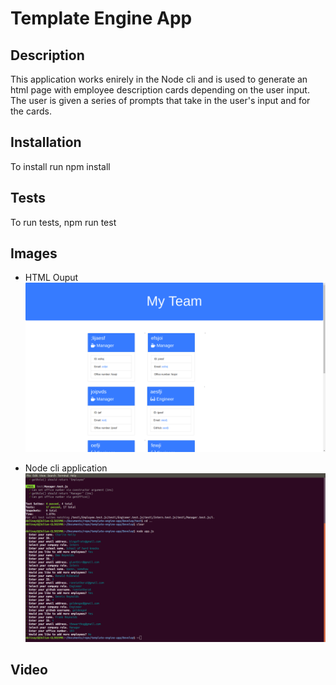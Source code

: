 # Template Engine App

## Description
This application works enirely in the Node cli and is used to generate an html page with employee description cards depending on the user input. The user is given a series of prompts that take in the user's input and for the cards.

## Installation
To install run npm install

## Tests
To run tests, npm run test

## Images
* HTML Ouput
![](assets/template-engine-app.png)

* Node cli application
![](assets/template-engine-app-2.png)

## Video
